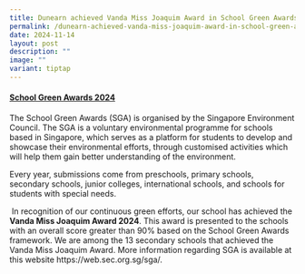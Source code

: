 ```yaml
---
title: Dunearn achieved Vanda Miss Joaquim Award in School Green Awards 2024
permalink: /dunearn-achieved-vanda-miss-joaquim-award-in-school-green-awards-2024/
date: 2024-11-14
layout: post
description: ""
image: ""
variant: tiptap
---
```

<h4><strong><u>School Green Awards 2024</u></strong></h4>
<p>The School Green Awards (SGA) is organised by the Singapore Environment
Council. The SGA is a voluntary environmental programme for schools based
in Singapore, which serves as a platform for students to develop and showcase
their environmental efforts, through customised activities which will help
them gain better understanding of the environment.</p>
<p>Every year, submissions come from preschools, primary schools, secondary
schools, junior colleges, international schools, and schools for students
with special needs.&nbsp;</p>
<p>&nbsp;In recognition of our continuous green efforts, our school has achieved
the <strong>Vanda Miss Joaquim Award 2024</strong>. This award is presented
to the schools with an overall score greater than 90% based on the School
Green Awards framework. We are among the 13 secondary schools that achieved
the Vanda Miss Joaquim Award. More information regarding SGA is available
at this website <a rel="noopener noreferrer nofollow" target="_blank">https://web.sec.org.sg/sga/</a>.</p>
<p></p>